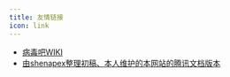 ```yaml
---
title: 友情链接
icon: link
---
```


- [病毒吧WIKI](https://www.shenapex.xyz/)
- [由shenapex整理初稿、本人维护的本网站的腾讯文档版本](https://docs.qq.com/doc/DY1pmUURhcXRmcWNo)
